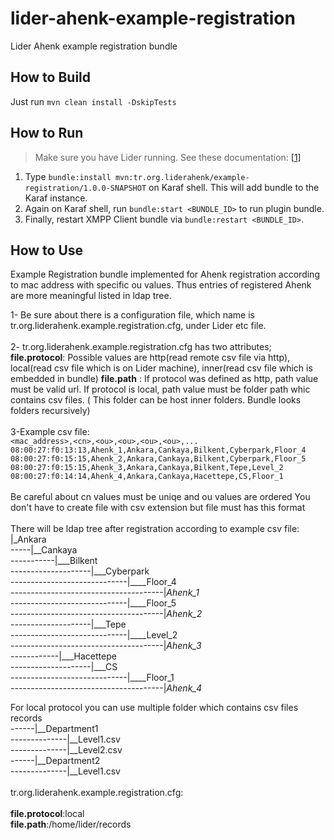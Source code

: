 # lider-ahenk-example-registration

Lider Ahenk example registration bundle

## How to Build

Just run `mvn clean install -DskipTests`

## How to Run

> Make sure you have Lider running. See these documentation:  [\[1\]](https://github.com/Pardus-Kurumsal/lider/wiki/02.-Building-&-Running)

1. Type `bundle:install mvn:tr.org.liderahenk/example-registration/1.0.0-SNAPSHOT` on Karaf shell. This will add bundle to the Karaf instance.
2. Again on Karaf shell, run `bundle:start <BUNDLE_ID>` to run plugin bundle.
3. Finally, restart XMPP Client bundle via `bundle:restart <BUNDLE_ID>`.

## How to Use
Example Registration bundle implemented for Ahenk registration according to mac address with specific ou values. Thus entries of registered Ahenk are more meaningful listed in ldap tree.

1- Be sure about there is a configuration file, which name is tr.org.liderahenk.example.registration.cfg, under Lider etc file.</br></br>
2- tr.org.liderahenk.example.registration.cfg has two attributes; 
**file.protocol**: Possible values are http(read remote csv file via http), local(read csv file which is on Lider machine), inner(read csv file which is embedded in bundle)
**file.path** : If protocol was defined as http, path value must be valid url. If protocol is local, path value must be folder path whic contains csv files. ( This folder can be host inner folders. Bundle looks folders recursively)</br></br>
3-Example csv file:</br>
`
<mac_address>,<cn>,<ou>,<ou>,<ou>,<ou>,...
08:00:27:f0:13:13,Ahenk_1,Ankara,Cankaya,Bilkent,Cyberpark,Floor_4
08:00:27:f0:15:15,Ahenk_2,Ankara,Cankaya,Bilkent,Cyberpark,Floor_5
08:00:27:f0:15:15,Ahenk_3,Ankara,Cankaya,Bilkent,Tepe,Level_2
08:00:27:f0:14:14,Ahenk_4,Ankara,Cankaya,Hacettepe,CS,Floor_1
`
</br></br>
Be careful about cn values must be uniqe and ou values are ordered 
You don't have to create file with csv extension but file must has this format
</br></br>
There will be ldap tree after registration according to example csv file:</br>
|_Ankara</br>
-----|__Cankaya</br>
-----------|___Bilkent</br>
--------------------|___Cyberpark</br>
-----------------------------|____Floor_4</br>
--------------------------------------|*Ahenk_1*</br>
-----------------------------|____Floor_5</br>
--------------------------------------|*Ahenk_2*</br>
--------------------|___Tepe</br>
-----------------------------|____Level_2</br>
--------------------------------------|*Ahenk_3*</br>
------------|___Hacettepe</br>
--------------------|___CS</br>
-----------------------------|____Floor_1</br>
--------------------------------------|*Ahenk_4*</br>

For local protocol you can use multiple folder which contains csv files
records</br>
------|__Department1</br>
--------------|__Level1.csv</br>
--------------|__Level2.csv</br>
------|__Department2</br>
--------------|__Level1.csv</br></br>
tr.org.liderahenk.example.registration.cfg:</br></br>
**file.protocol**:local</br>
**file.path**:/home/lider/records</br>

